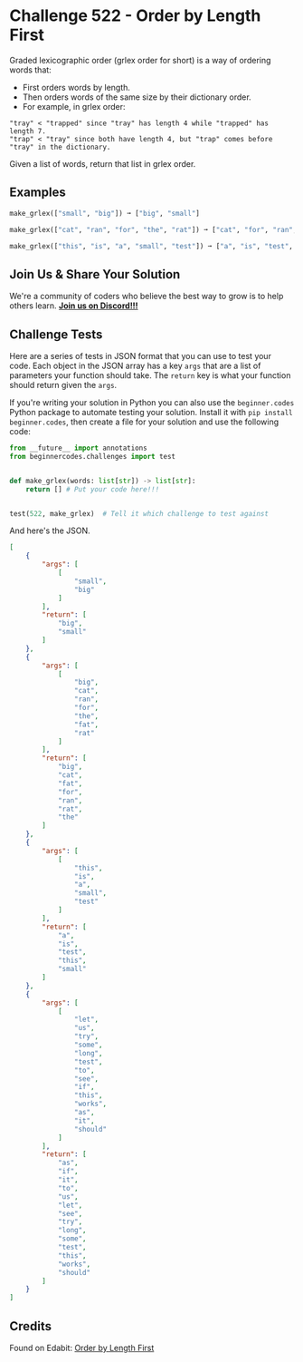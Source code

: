 # Challenge 522 - Order by Length First 

Graded lexicographic order (grlex order for short) is a way of ordering words that:

- First orders words by length.
- Then orders words of the same size by their dictionary order.
- For example, in grlex order:
```
"tray" < "trapped" since "tray" has length 4 while "trapped" has length 7.
"trap" < "tray" since both have length 4, but "trap" comes before "tray" in the dictionary.
```
Given a list of words, return that list in grlex order.

## Examples
```python
make_grlex(["small", "big"]) ➞ ["big", "small"]

make_grlex(["cat", "ran", "for", "the", "rat"]) ➞ ["cat", "for", "ran", "rat", "the"]

make_grlex(["this", "is", "a", "small", "test"]) ➞ ["a", "is", "test", "this", "small"]
```
## Join Us & Share Your Solution

We're a community of coders who believe the best way to grow is to help others learn. **[Join us on Discord!!!](https://discord.gg/sfHykntuGy)**

## Challenge Tests

Here are a series of tests in JSON format that you can use to test your code. Each object in the JSON array has a key `args` that are a list of parameters your function should take. The `return` key is what your function should return given the `args`. 

If you're writing your solution in Python you can also use the `beginner.codes` Python package to automate testing your solution. Install it with `pip install beginner.codes`, then create a file for your solution and use the following code:
```python
from __future__ import annotations
from beginnercodes.challenges import test


def make_grlex(words: list[str]) -> list[str]:
    return [] # Put your code here!!!


test(522, make_grlex)  # Tell it which challenge to test against
```
And here's the JSON.
```json
[
    {
        "args": [
            [
                "small",
                "big"
            ]
        ],
        "return": [
            "big",
            "small"
        ]
    },
    {
        "args": [
            [
                "big",
                "cat",
                "ran",
                "for",
                "the",
                "fat",
                "rat"
            ]
        ],
        "return": [
            "big",
            "cat",
            "fat",
            "for",
            "ran",
            "rat",
            "the"
        ]
    },
    {
        "args": [
            [
                "this",
                "is",
                "a",
                "small",
                "test"
            ]
        ],
        "return": [
            "a",
            "is",
            "test",
            "this",
            "small"
        ]
    },
    {
        "args": [
            [
                "let",
                "us",
                "try",
                "some",
                "long",
                "test",
                "to",
                "see",
                "if",
                "this",
                "works",
                "as",
                "it",
                "should"
            ]
        ],
        "return": [
            "as",
            "if",
            "it",
            "to",
            "us",
            "let",
            "see",
            "try",
            "long",
            "some",
            "test",
            "this",
            "works",
            "should"
        ]
    }
]
```
## Credits

Found on Edabit: [Order by Length First](https://edabit.com/challenge/qLMZ2hEvrhRSSSnQw)
